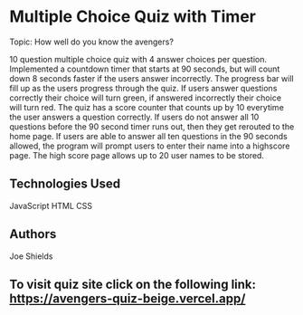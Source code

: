 # Multiple Choice Quiz with Timer
Topic: How well do you know the avengers?

10 question multiple choice quiz with 4 answer choices per question. Implemented a countdown timer that starts at 90 seconds, but will count down 8 seconds faster if the users answer incorrectly. The progress bar will fill up as the users progress through the quiz. If users answer questions correctly their choice will turn green, if answered incorrectly their choice will turn red. The quiz has a score counter that counts up by 10 everytime the user answers a question correctly. If users do not answer all 10 questions before the 90 second timer runs out, then they get rerouted to the home page. If users are able to answer all ten questions in the 90 seconds allowed, the program will prompt users to enter their name into a highscore page. The high score page allows up to 20 user names to be stored.

## Technologies Used 
JavaScript
HTML
CSS

## Authors
Joe Shields 

## To visit quiz site click on the following link: https://avengers-quiz-beige.vercel.app/
